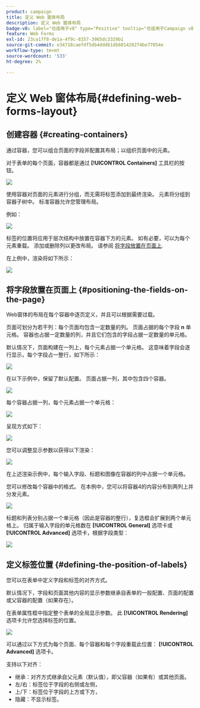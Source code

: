 ```yaml
---
product: campaign
title: 定义 Web 窗体布局
description: 定义 Web 窗体布局
badge-v8: label="也适用于v8" type="Positive" tooltip="也适用于Campaign v8"
feature: Web Forms
exl-id: 23ca17f8-de1a-4f9c-8357-3965dc3329b1
source-git-commit: e34718caefdf5db4ddd61db601420274be77054e
workflow-type: tm+mt
source-wordcount: '533'
ht-degree: 2%

---
```


# 定义 Web 窗体布局{#defining-web-forms-layout}



## 创建容器 {#creating-containers}

通过容器，您可以组合页面的字段并配置其布局；以组织页面中的元素。

对于表单的每个页面，容器都是通过 **[!UICONTROL Containers]** 工具栏的按钮。

![](assets/s_ncs_admin_survey_containers_add.png)

使用容器对页面的元素进行分组，而无需将标签添加到最终渲染。 元素将分组到容器子树中。 标准容器允许您管理布局。

例如：

![](assets/s_ncs_admin_survey_containers_std_arbo.png)

标签的位置将应用于层次结构中放置在容器下方的元素。 如有必要，可以为每个元素重载。 添加或删除列以更改布局。 请参阅 [将字段放置在页面上](#positioning-the-fields-on-the-page).

在上例中，渲染将如下所示：

![](assets/s_ncs_admin_survey_containers_std_ex.png)

## 将字段放置在页面上 {#positioning-the-fields-on-the-page}

Web窗体的布局在每个容器中逐页定义，并且可以根据需要过载。

页面可划分为若干列：每个页面均包含一定数量的列。 页面占据的每个字段 **n** 单元格。 容器也占据一定数量的列，并且它们包含的字段占据一定数量的单元格。

默认情况下，页面构建在一列上，每个元素占据一个单元格。 这意味着字段会逐行显示，每个字段占一整行，如下所示：

![](assets/s_ncs_admin_survey_container_ex.png)

在以下示例中，保留了默认配置。 页面占据一列，其中包含四个容器。

![](assets/s_ncs_admin_survey_container_ex0.png)

每个容器占据一列，每个元素占据一个单元格：

![](assets/s_ncs_admin_survey_container_ex0a.png)

呈现方式如下：

![](assets/s_ncs_admin_survey_container_ex0_rend.png)

您可以调整显示参数以获得以下渲染：

![](assets/s_ncs_admin_survey_container_ex1_rend.png)

在上述渲染示例中，每个输入字段、标题和图像在容器的列中占据一个单元格。

您可以修改每个容器中的格式。 在本例中，您可以将容器4的内容分布到两列上并分发元素。

![](assets/s_ncs_admin_survey_container_ex2_rend.png)

标题和列表分别占据一个单元格（因此是容器的整行），复选框会扩展到两个单元格上。 归属于输入字段的单元格数在 **[!UICONTROL General]** 选项卡或 **[!UICONTROL Advanced]** 选项卡，根据字段类型：

![](assets/s_ncs_admin_survey_container_ex2.png)

## 定义标签位置 {#defining-the-position-of-labels}

您可以在表单中定义字段和标签的对齐方式。

默认情况下，字段和页面其他内容的显示参数继承自表单的一般配置、页面的配置或父容器的配置（如果存在）。

在表单属性框中指定整个表单的全局显示参数。 此 **[!UICONTROL Rendering]** 选项卡允许您选择标签的位置。

![](assets/s_ncs_admin_survey_label_position.png)

可以通过以下方式为每个页面、每个容器和每个字段重载此位置： **[!UICONTROL Advanced]** 选项卡。

支持以下对齐：

* 继承：对齐方式继承自父元素（默认值），即父容器（如果有）或其他页面。
* 左/右：标签位于字段的右侧或左侧，
* 上/下：标签位于字段的上方或下方，
* 隐藏：不显示标签。
